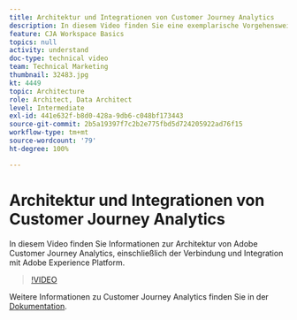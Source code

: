 ```yaml
---
title: Architektur und Integrationen von Customer Journey Analytics
description: In diesem Video finden Sie eine exemplarische Vorgehensweise zur Architektur von Adobe Customer Journey Analytics einschließlich der Verbindung und Integration mit Adobe Experience Platform.
feature: CJA Workspace Basics
topics: null
activity: understand
doc-type: technical video
team: Technical Marketing
thumbnail: 32483.jpg
kt: 4449
topic: Architecture
role: Architect, Data Architect
level: Intermediate
exl-id: 441e632f-b8d0-428a-9db6-c048bf173443
source-git-commit: 2b5a19397f7c2b2e775fbd5d724205922ad76f15
workflow-type: tm+mt
source-wordcount: '79'
ht-degree: 100%

---
```


# Architektur und Integrationen von Customer Journey Analytics

In diesem Video finden Sie Informationen zur Architektur von Adobe Customer Journey Analytics, einschließlich der Verbindung und Integration mit Adobe Experience Platform.

>[!VIDEO](https://video.tv.adobe.com/v/32483/?quality=12)

Weitere Informationen zu Customer Journey Analytics finden Sie in der [Dokumentation](https://docs.adobe.com/content/help/de-DE/analytics-platform/using/cja-landing.html).
